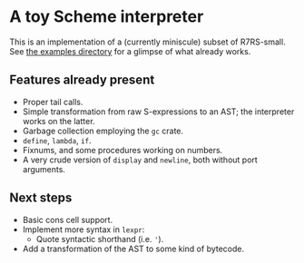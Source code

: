 # A toy Scheme interpreter

This is an implementation of a (currently miniscule) subset of
R7RS-small. See [the examples directory](./scheme-examples) for a
glimpse of what already works.

## Features already present

- Proper tail calls.
- Simple transformation from raw S-expressions to an AST; the
  interpreter works on the latter.
- Garbage collection employing the `gc` crate.
- `define`, `lambda`, `if`.
- Fixnums, and some procedures working on numbers.
- A very crude version of `display` and `newline`, both without port arguments.

## Next steps

- Basic cons cell support.
- Implement more syntax in `lexpr`:
  - Quote syntactic shorthand (i.e. `'`).
- Add a transformation of the AST to some kind of bytecode.
